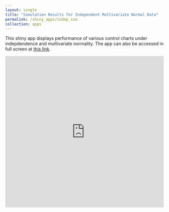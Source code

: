 ```yaml
---
layout: single
title: "Simulation Results for Independent Multivariate Normal Data"
permalink: /shiny_apps/indep_sim
collection: apps
---
```


This shiny app displays performance of various control charts under indepdendence and multivariate normality. The app can also be accessed in full screen at [this link](https://taylor-grimm.shinyapps.io/indep_shiny/).

<embed src="https://taylor-grimm.shinyapps.io/indep_shiny/" style="width:100%; height: 50vw;">

